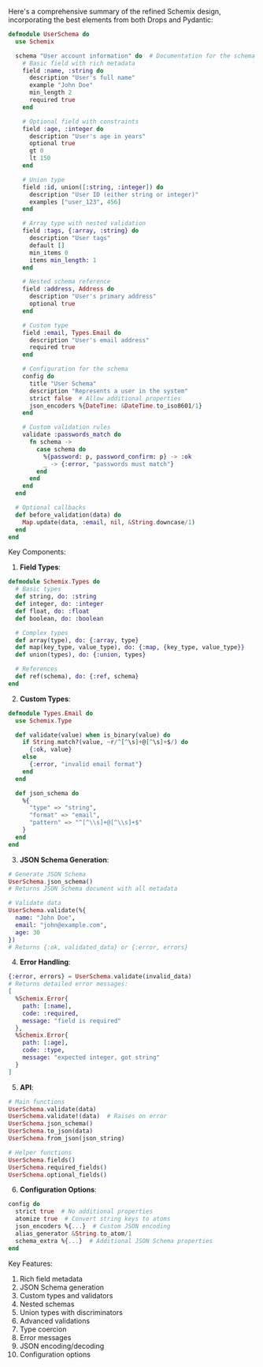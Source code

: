 Here's a comprehensive summary of the refined Schemix design, incorporating the best elements from both Drops and Pydantic:

```elixir
defmodule UserSchema do
  use Schemix

  schema "User account information" do  # Documentation for the schema
    # Basic field with rich metadata
    field :name, :string do
      description "User's full name"
      example "John Doe"
      min_length 2
      required true
    end

    # Optional field with constraints
    field :age, :integer do
      description "User's age in years"
      optional true
      gt 0
      lt 150
    end

    # Union type
    field :id, union([:string, :integer]) do
      description "User ID (either string or integer)"
      examples ["user_123", 456]
    end

    # Array type with nested validation
    field :tags, {:array, :string} do
      description "User tags"
      default []
      min_items 0
      items min_length: 1
    end

    # Nested schema reference
    field :address, Address do
      description "User's primary address"
      optional true
    end

    # Custom type
    field :email, Types.Email do
      description "User's email address"
      required true
    end

    # Configuration for the schema
    config do
      title "User Schema"
      description "Represents a user in the system"
      strict false  # Allow additional properties
      json_encoders %{DateTime: &DateTime.to_iso8601/1}
    end

    # Custom validation rules
    validate :passwords_match do
      fn schema ->
        case schema do
          %{password: p, password_confirm: p} -> :ok
          _ -> {:error, "passwords must match"}
        end
      end
    end
  end

  # Optional callbacks
  def before_validation(data) do
    Map.update(data, :email, nil, &String.downcase/1)
  end
end
```

Key Components:

1. **Field Types**:
```elixir
defmodule Schemix.Types do
  # Basic types
  def string, do: :string
  def integer, do: :integer
  def float, do: :float
  def boolean, do: :boolean

  # Complex types
  def array(type), do: {:array, type}
  def map(key_type, value_type), do: {:map, {key_type, value_type}}
  def union(types), do: {:union, types}

  # References
  def ref(schema), do: {:ref, schema}
end
```

2. **Custom Types**:
```elixir
defmodule Types.Email do
  use Schemix.Type

  def validate(value) when is_binary(value) do
    if String.match?(value, ~r/^[^\s]+@[^\s]+$/) do
      {:ok, value}
    else
      {:error, "invalid email format"}
    end
  end

  def json_schema do
    %{
      "type" => "string",
      "format" => "email",
      "pattern" => "^[^\\s]+@[^\\s]+$"
    }
  end
end
```

3. **JSON Schema Generation**:
```elixir
# Generate JSON Schema
UserSchema.json_schema()
# Returns JSON Schema document with all metadata

# Validate data
UserSchema.validate(%{
  name: "John Doe",
  email: "john@example.com",
  age: 30
})
# Returns {:ok, validated_data} or {:error, errors}
```

4. **Error Handling**:
```elixir
{:error, errors} = UserSchema.validate(invalid_data)
# Returns detailed error messages:
[
  %Schemix.Error{
    path: [:name],
    code: :required,
    message: "field is required"
  },
  %Schemix.Error{
    path: [:age],
    code: :type,
    message: "expected integer, got string"
  }
]
```

5. **API**:
```elixir
# Main functions
UserSchema.validate(data)
UserSchema.validate!(data)  # Raises on error
UserSchema.json_schema()
UserSchema.to_json(data)
UserSchema.from_json(json_string)

# Helper functions
UserSchema.fields()
UserSchema.required_fields()
UserSchema.optional_fields()
```

6. **Configuration Options**:
```elixir
config do
  strict true  # No additional properties
  atomize true  # Convert string keys to atoms
  json_encoders %{...}  # Custom JSON encoding
  alias_generator &String.to_atom/1
  schema_extra %{...}  # Additional JSON Schema properties
end
```

Key Features:
1. Rich field metadata
2. JSON Schema generation
3. Custom types and validators
4. Nested schemas
5. Union types with discriminators
6. Advanced validations
7. Type coercion
8. Error messages
9. JSON encoding/decoding
10. Configuration options
